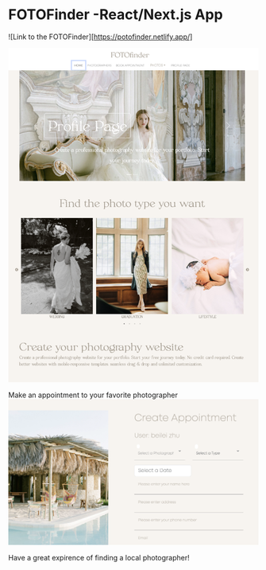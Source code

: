 # FOTOFinder -React/Next.js App
![Link to the FOTOFinder][https://potofinder.netlify.app/]



![Alt text for the image](/public/main.png)

Make an appointment to your favorite photographer
![Alt text for the image](/public/appointment.png)

Have a great expirence of finding a local photographer!